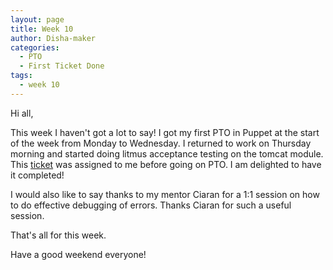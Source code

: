 ```yaml
---
layout: page
title: Week 10
author: Disha-maker
categories:
  - PTO
  - First Ticket Done
tags:
  - week 10
---
```


Hi all,

This week I haven't got a lot to say! I got my first PTO in Puppet at the start of the week from Monday to Wednesday.
I returned to work on Thursday morning and started doing litmus acceptance testing on the tomcat module.
This [ticket](https://tickets.puppetlabs.com/browse/IAC-1221) was assigned to me before going on PTO. I am delighted to have it completed!

I would also like to say thanks to my mentor Ciaran for a 1:1 session on how to do effective debugging of errors. Thanks Ciaran for such a useful session.

That's all for this week.

Have a good weekend everyone!